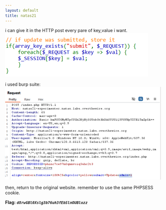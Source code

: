 ```yaml
---
layout: default
title: natas21
---
```




i can give it in the HTTP post every pare of key,value i want.
![image](./images/level21_1.png)

i used burp suite:
![image](./images/level21_2.png)

then, return to the original website. remember to use the same PHPSESS cookie.


**Flag:** ***`d8rwGBl0Xslg3b76uh3fEbSlnOUBlozz`*** 